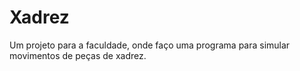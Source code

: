# Xadrez
Um projeto para a faculdade, onde faço uma programa para simular movimentos de peças de xadrez.
